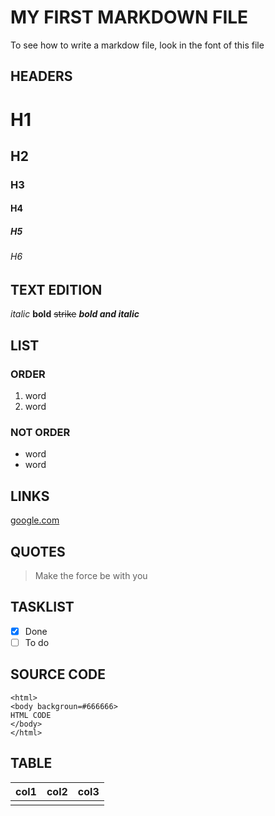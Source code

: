 # MY  FIRST MARKDOWN FILE
To see how to write a markdow file, look in the font of this file

## HEADERS

# H1
## H2
### H3
#### H4
##### H5
###### H6

## TEXT EDITION

*italic*
**bold**
~~strike~~
**_bold and italic_**

## LIST
### ORDER
1. word
2. word
### NOT ORDER
- word 
- word 

## LINKS
[google.com](http://www.google.com)

## QUOTES
> Make the force be with you

## TASKLIST
- [x] Done
- [ ] To do

## SOURCE CODE
```
<html>
<body backgroun=#666666>
HTML CODE
</body>
</html>
```

## TABLE
|col1|col2|col3|
|----|----|----|
|    |    |    |
